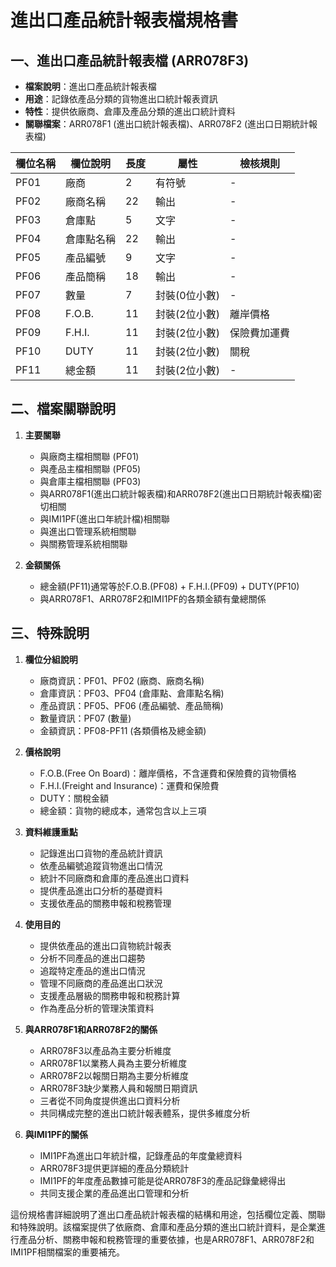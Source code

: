 # 進出口產品統計報表檔規格書

## 一、進出口產品統計報表檔 (ARR078F3)
- **檔案說明**：進出口產品統計報表檔
- **用途**：記錄依產品分類的貨物進出口統計報表資訊
- **特性**：提供依廠商、倉庫及產品分類的進出口統計資料
- **關聯檔案**：ARR078F1 (進出口統計報表檔)、ARR078F2 (進出口日期統計報表檔)

| 欄位名稱 | 欄位說明 | 長度 | 屬性 | 檢核規則 |
|---------|---------|------|------|----------|
| PF01 | 廠商 | 2 | 有符號 | - |
| PF02 | 廠商名稱 | 22 | 輸出 | - |
| PF03 | 倉庫點 | 5 | 文字 | - |
| PF04 | 倉庫點名稱 | 22 | 輸出 | - |
| PF05 | 產品編號 | 9 | 文字 | - |
| PF06 | 產品簡稱 | 18 | 輸出 | - |
| PF07 | 數量 | 7 | 封裝(0位小數) | - |
| PF08 | F.O.B. | 11 | 封裝(2位小數) | 離岸價格 |
| PF09 | F.H.I. | 11 | 封裝(2位小數) | 保險費加運費 |
| PF10 | DUTY | 11 | 封裝(2位小數) | 關稅 |
| PF11 | 總金額 | 11 | 封裝(2位小數) | - |

## 二、檔案關聯說明

1. **主要關聯**
   - 與廠商主檔相關聯 (PF01)
   - 與產品主檔相關聯 (PF05)
   - 與倉庫主檔相關聯 (PF03)
   - 與ARR078F1(進出口統計報表檔)和ARR078F2(進出口日期統計報表檔)密切相關
   - 與IMI1PF(進出口年統計檔)相關聯
   - 與進出口管理系統相關聯
   - 與關務管理系統相關聯

2. **金額關係**
   - 總金額(PF11)通常等於F.O.B.(PF08) + F.H.I.(PF09) + DUTY(PF10)
   - 與ARR078F1、ARR078F2和IMI1PF的各類金額有彙總關係

## 三、特殊說明

1. **欄位分組說明**
   - 廠商資訊：PF01、PF02 (廠商、廠商名稱)
   - 倉庫資訊：PF03、PF04 (倉庫點、倉庫點名稱)
   - 產品資訊：PF05、PF06 (產品編號、產品簡稱)
   - 數量資訊：PF07 (數量)
   - 金額資訊：PF08-PF11 (各類價格及總金額)

2. **價格說明**
   - F.O.B.(Free On Board)：離岸價格，不含運費和保險費的貨物價格
   - F.H.I.(Freight and Insurance)：運費和保險費
   - DUTY：關稅金額
   - 總金額：貨物的總成本，通常包含以上三項

3. **資料維護重點**
   - 記錄進出口貨物的產品統計資訊
   - 依產品編號追蹤貨物進出口情況
   - 統計不同廠商和倉庫的產品進出口資料
   - 提供產品進出口分析的基礎資料
   - 支援依產品的關務申報和稅務管理

4. **使用目的**
   - 提供依產品的進出口貨物統計報表
   - 分析不同產品的進出口趨勢
   - 追蹤特定產品的進出口情況
   - 管理不同廠商的產品進出口狀況
   - 支援產品層級的關務申報和稅務計算
   - 作為產品分析的管理決策資料

5. **與ARR078F1和ARR078F2的關係**
   - ARR078F3以產品為主要分析維度
   - ARR078F1以業務人員為主要分析維度
   - ARR078F2以報關日期為主要分析維度
   - ARR078F3缺少業務人員和報關日期資訊
   - 三者從不同角度提供進出口資料分析
   - 共同構成完整的進出口統計報表體系，提供多維度分析

6. **與IMI1PF的關係**
   - IMI1PF為進出口年統計檔，記錄產品的年度彙總資料
   - ARR078F3提供更詳細的產品分類統計
   - IMI1PF的年度產品數據可能是從ARR078F3的產品記錄彙總得出
   - 共同支援企業的產品進出口管理和分析

這份規格書詳細說明了進出口產品統計報表檔的結構和用途，包括欄位定義、關聯和特殊說明。該檔案提供了依廠商、倉庫和產品分類的進出口統計資料，是企業進行產品分析、關務申報和稅務管理的重要依據，也是ARR078F1、ARR078F2和IMI1PF相關檔案的重要補充。 